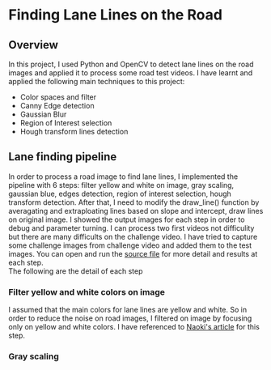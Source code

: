 # Finding Lane Lines on the Road
## Overview
In this project, I used Python and OpenCV to detect lane lines on the road images and applied it to process some road test videos. I have learnt and applied the following main techniques to this project:
- Color spaces and filter
- Canny Edge detection
- Gaussian Blur
- Region of Interest selection
- Hough transform lines detection
## Lane finding pipeline
In order to process a road image to find lane lines, I implemented the pipeline with 6 steps: filter yellow and white on image, gray scaling, gaussian blue, edges detection, region of interest selection, hough transform detection. After that, I need to modify the draw_line() function by averagating and extraploating lines based on slope and intercept, draw lines on original image.
I showed the output images for each step in order to debug and parameter turning. I can process two first videos not difficulity but there are many difficults on the challenge video. I have tried to capture some challenge images from challenge video and added them to the test images. You can open and run the [source file](https://github.com/HiepTang/CarND-LaneLines-P1/blob/master/P1.ipynb) for more detail and results at each step.               
The following are the detail of each step
### Filter yellow and white colors on image
I assumed that the main colors for lane lines are yellow and white. So in order to reduce the noise on road images, I filtered on image by focusing only on yellow and white colors. I have referenced to [Naoki's article](https://medium.com/towards-data-science/finding-lane-lines-on-the-road-30cf016a1165) for this step.
### Gray scaling
